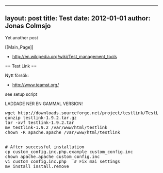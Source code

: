 
---
layout: post
title: Test
date: 2012-01-01
author: Jonas Colmsjo
---

Yet another post





[[Main_Page]]


* http://en.wikipedia.org/wiki/Test_management_tools



== Test Link ==

Nytt försök:
* http://www.teamst.org/

see setup script







LADDADE NER EN GAMMAL VERSION!

<pre>
wget http://downloads.sourceforge.net/project/testlink/TestLink%201.9/TestLink%201.9.2/testlink-1.9.2.tar.gz?r=http%3A%2F%2Fsourceforge.net%2Fprojects%2Ftestlink%2Ffiles%2F&ts=1323175588&use_mirror=freefr
gunzip testlink-1.9.2.tar.gz 
tar -xvf testlink-1.9.2.tar
mv testlink-1.9.2 /var/www/html/testlink
chown -R apache.apache /var/www/html/testlink


# After successful installation
cp custom_config.inc.php.example custom_config.inc
chown apache.apache custom_config.inc
vi custom_config.inc.php   # Fix mai settings
mv install install.remove

</pre>
